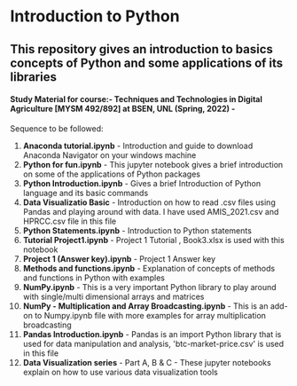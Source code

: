 # Introduction to Python
## This repository gives an introduction to basics concepts of Python and some applications of its libraries 
#### Study Material for course:- Techniques and Technologies in Digital Agriculture [MYSM 492/892] at BSEN, UNL (Spring, 2022) - <br>

Sequence to be followed:
  1. <b>Anaconda tutorial.ipynb</b> - Introduction and guide to download Anaconda Navigator on your windows machine
  2. <b>Python for fun.ipynb</b> - This jupyter notebook gives a brief introduction on some of the applications of Python packages
  3. <b>Python Introduction.ipynb</b> - Gives a brief Introduction of Python language and its basic commands
  4. <b>Data Visualizatio Basic</b> - Introduction on how to read .csv files using Pandas and playing around with data. I have used AMIS_2021.csv and HPRCC.csv file in this file
  5. <b>Python Statements.ipynb</b> - Introduction to Python statements
  6. <b>Tutorial Project1.ipynb</b> - Project 1 Tutorial , Book3.xlsx is used with this notebook
  7. <b>Project 1 (Answer key).ipynb</b> - Project 1 Answer key
  8. <b>Methods and functions.ipynb</b> - Explanation of concepts of methods and functions in Python with examples
  9. <b>NumPy.ipynb</b> - This is a very important Python library to play around with single/multi dimensional arrays and matrices
  10. <b>NumPy - Multiplication and Array Broadcasting.ipynb</b> - This is an add-on to Numpy.ipynb file with more examples for array multiplication broadcasting
  11. <b>Pandas Introduction.ipynb</b> - Pandas is an import Python library that is used for data manipulation and analysis, 'btc-market-price.csv' is used in this file
  12. <b>Data Visualization series</b> - Part A, B & C - These jupyter notebooks explain on how to use various data visualization tools
